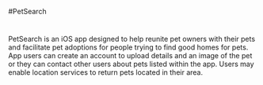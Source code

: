 #PetSearch
#
PetSearch is an iOS app designed to help reunite pet owners with their pets
and facilitate pet adoptions for people trying to find good homes for pets.
App users can create an account to upload details and an image of the pet
or they can contact other users about pets listed within the app. Users may
enable location services to return pets located in their area.

